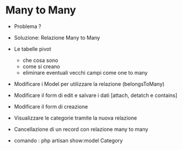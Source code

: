 # Many to Many

- Problema ?
- Soluzione: Relazione Many to Many

- Le tabelle pivot
    - che cosa sono
    - come si creano
    - eliminare eventuali vecchi campi come one to many

- Modificare i Model per utilizzare la relazione (belongsToMany)

- Modificare il form di edit e salvare i dati [attach, detatch e contains]

- Modificare il form di creazione

- Visualizzare le categorie tramite la nuova relazione

- Cancellazione di un record con relazione many to many

- comando : php artisan show:model Category